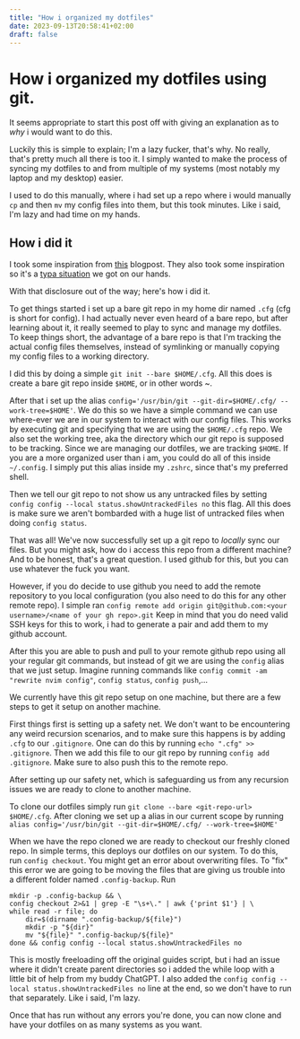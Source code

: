 ```yaml
---
title: "How i organized my dotfiles"
date: 2023-09-13T20:58:41+02:00
draft: false
---
```

# How i organized my dotfiles using git.
It seems appropriate to start this post off with giving an explanation as to *why* i would want to do this.

Luckily this is simple to explain; I'm a lazy fucker, that's why. No really, that's pretty much all there is too it. I simply wanted to make the process of syncing my dotfiles to and from multiple of my systems (most notably my laptop and my desktop) easier.

I used to do this manually, where i had set up a repo where i would manually `cp` and then `mv` my config files into them, but this took minutes. Like i said, I'm lazy and had time on my hands.

## How i did it
I took some inspiration from [this](https://www.atlassian.com/git/tutorials/dotfiles) blogpost. They also took some inspiration so it's a [typa situation](https://youtu.be/Lr-KHezBqX0?t=242) we got on our hands.

With that disclosure out of the way; here's how i did it.

To get things started i set up a bare git repo in my home dir named `.cfg` (cfg is short for config). I had actually never even heard of a bare repo, but after learning about it, it really seemed to play to sync and manage my dotfiles. To keep things short, the advantage of a bare repo is that I'm tracking the actual config files themselves, instead of symlinking or manually copying my config files to a working directory.

I did this by doing a simple `git init --bare $HOME/.cfg`. All this does is create a bare git repo inside `$HOME`, or in other words ~.

After that i set up the alias `config='/usr/bin/git --git-dir=$HOME/.cfg/ --work-tree=$HOME'`. We do this so we have a simple command we can use where-ever we are in our system to interact with our config files. This works by executing git and specifying that we are using the `$HOME/.cfg` repo. We also set the working tree, aka the directory which our git repo is supposed to be tracking. Since we are managing our dotfiles, we are tracking `$HOME`. If you are a more organized user than i am, you could do all of this inside `~/.config`. I simply put this alias inside my `.zshrc`, since that's my preferred shell.

Then we tell our git repo to not show us any untracked files by setting `config config --local status.showUntrackedFiles no` this flag. All this does is make sure we aren't bombarded with a huge list of untracked files when doing `config status`.

That was all! We've now successfully set up a git repo to *locally* sync our files. But you might ask, how do i access this repo from a different machine? And to be honest, that's a great question. I used github for this, but you can use whatever the fuck you want. 

However, if you do decide to use github you need to add the remote repository to you local configuration (you also need to do this for any other remote repo). I simple ran `config remote add origin git@github.com:<your username>/<name of your gh repo>.git` Keep in mind that you do need valid SSH keys for this to work, i had to generate a pair and add them to my github account.

After this you are able to push and pull to your remote github repo using all your regular git commands, but instead of git we are using the `config` alias that we just setup. Imagine running commands like `config commit -am "rewrite nvim config"`, `config status`, `config push`,...

We currently have this git repo setup on one machine, but there are a few steps to get it setup on another machine.

First things first is setting up a safety net. We don't want to be encountering any weird recursion scenarios, and to make sure this happens is by adding `.cfg` to our `.gitignore`. One can do this by running `echo ".cfg" >> .gitignore`. Then we add this file to our git repo by running `config add .gitignore`. Make sure to also push this to the remote repo.

After setting up our safety net, which is safeguarding us from any recursion issues we are ready to clone to another machine.

To clone our dotfiles simply run `git clone --bare <git-repo-url> $HOME/.cfg`. After cloning we set up a alias in our current scope by running `alias config='/usr/bin/git --git-dir=$HOME/.cfg/ --work-tree=$HOME'`

When we have the repo cloned we are ready to checkout our freshly cloned repo. In simple terms, this deploys our dotfiles on our system. To do this, run `config checkout`. You might get an error about overwriting files. To "fix" this error we are going to be moving the files that are giving us trouble into a different folder named `.config-backup`. Run 
```
mkdir -p .config-backup && \
config checkout 2>&1 | grep -E "\s+\." | awk {'print $1'} | \
while read -r file; do
    dir=$(dirname ".config-backup/${file}")
    mkdir -p "${dir}"
    mv "${file}" ".config-backup/${file}"
done && config config --local status.showUntrackedFiles no
```

This is mostly freeloading off the original guides script, but i had an issue where it didn't create parent directories so i added the while loop with a little bit of help from my buddy ChatGPT. I also added the `config config --local status.showUntrackedFiles no` line at the end, so we don't have to run that separately. Like i said, I'm lazy. 

Once that has run without any errors you're done, you can now clone and have your dotfiles on as many systems as you want.
